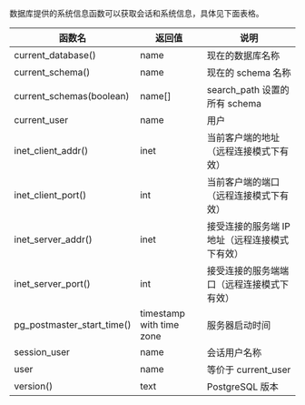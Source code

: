 数据库提供的系统信息函数可以获取会话和系统信息，具体见下面表格。

| 函数名                     | 返回值                     | 说明                                         |
| -------------------------- | -------------------------- | -------------------------------------------- |
| current_database()         | name                       | 现在的数据库名称                             |
| current_schema()           | name                       | 现在的 schema 名称                             |
| current_schemas(boolean)   | name[]                     | search_path 设置的所有 schema               |
| current_user               | name                       | 用户                                         |
| inet_client_addr()         | inet                       | 当前客户端的地址（远程连接模式下有效）       |
| inet_client_port()         | int                        | 当前客户端的端口（远程连接模式下有效）       |
| inet_server_addr()         | inet                       | 接受连接的服务端 IP 地址（远程连接模式下有效） |
| inet_server_port()         | int                        | 接受连接的服务端端口（远程连接模式下有效）   |
| pg_postmaster_start_time() | timestamp   with time zone | 服务器启动时间                               |
| session_user               | name                       | 会话用户名称                                 |
| user                       | name                       | 等价于 current_user                          |
| version()                  | text                       | PostgreSQL 版本                              |
